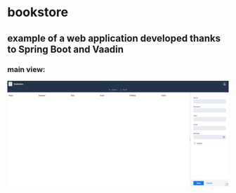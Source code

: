 # bookstore

## example of a web application developed thanks to Spring Boot and Vaadin

### main view:
![bookstore main view](https://github.com/paolomococci/enterprise-workshop/blob/main/screenshots/screenshot_bookstore_2021-08-01_12-13-53.png)
